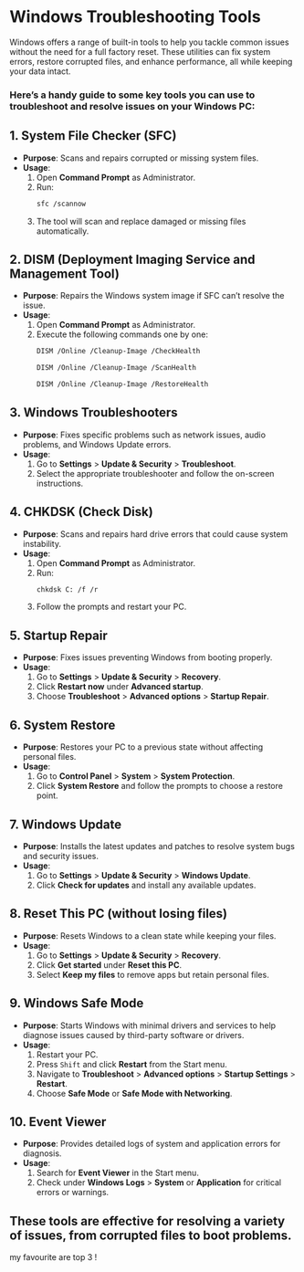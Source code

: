 # Windows Troubleshooting Tools

Windows offers a range of built-in tools to help you tackle common issues without the need for a full factory reset. These utilities can fix system errors, restore corrupted files, and enhance performance, all while keeping your data intact.
### Here’s a handy guide to some key tools you can use to troubleshoot and resolve issues on your Windows PC:

## 1. **System File Checker (SFC)**
   - **Purpose**: Scans and repairs corrupted or missing system files.
   - **Usage**:
     1. Open **Command Prompt** as Administrator.
     2. Run:
        ```bash
        sfc /scannow
        ```
     3. The tool will scan and replace damaged or missing files automatically.

## 2. **DISM (Deployment Imaging Service and Management Tool)**
   - **Purpose**: Repairs the Windows system image if SFC can’t resolve the issue.
   - **Usage**:
     1. Open **Command Prompt** as Administrator.
     2. Execute the following commands one by one:
        ```bash
        DISM /Online /Cleanup-Image /CheckHealth
        ```
         ```bash
        DISM /Online /Cleanup-Image /ScanHealth
        ```
          ```bash
        DISM /Online /Cleanup-Image /RestoreHealth
        ```

## 3. **Windows Troubleshooters**
   - **Purpose**: Fixes specific problems such as network issues, audio problems, and Windows Update errors.
   - **Usage**:
     1. Go to **Settings** > **Update & Security** > **Troubleshoot**.
     2. Select the appropriate troubleshooter and follow the on-screen instructions.

## 4. **CHKDSK (Check Disk)**
   - **Purpose**: Scans and repairs hard drive errors that could cause system instability.
   - **Usage**:
     1. Open **Command Prompt** as Administrator.
     2. Run:
        ```bash
        chkdsk C: /f /r
        ```
     3. Follow the prompts and restart your PC.

## 5. **Startup Repair**
   - **Purpose**: Fixes issues preventing Windows from booting properly.
   - **Usage**:
     1. Go to **Settings** > **Update & Security** > **Recovery**.
     2. Click **Restart now** under **Advanced startup**.
     3. Choose **Troubleshoot** > **Advanced options** > **Startup Repair**.

## 6. **System Restore**
   - **Purpose**: Restores your PC to a previous state without affecting personal files.
   - **Usage**:
     1. Go to **Control Panel** > **System** > **System Protection**.
     2. Click **System Restore** and follow the prompts to choose a restore point.

## 7. **Windows Update**
   - **Purpose**: Installs the latest updates and patches to resolve system bugs and security issues.
   - **Usage**:
     1. Go to **Settings** > **Update & Security** > **Windows Update**.
     2. Click **Check for updates** and install any available updates.

## 8. **Reset This PC (without losing files)**
   - **Purpose**: Resets Windows to a clean state while keeping your files.
   - **Usage**:
     1. Go to **Settings** > **Update & Security** > **Recovery**.
     2. Click **Get started** under **Reset this PC**.
     3. Select **Keep my files** to remove apps but retain personal files.

## 9. **Windows Safe Mode**
   - **Purpose**: Starts Windows with minimal drivers and services to help diagnose issues caused by third-party software or drivers.
   - **Usage**:
     1. Restart your PC.
     2. Press `Shift` and click **Restart** from the Start menu.
     3. Navigate to **Troubleshoot** > **Advanced options** > **Startup Settings** > **Restart**.
     4. Choose **Safe Mode** or **Safe Mode with Networking**.

## 10. **Event Viewer**
   - **Purpose**: Provides detailed logs of system and application errors for diagnosis.
   - **Usage**:
     1. Search for **Event Viewer** in the Start menu.
     2. Check under **Windows Logs** > **System** or **Application** for critical errors or warnings.


These tools are effective for resolving a variety of issues, from corrupted files to boot problems. 
---

my favourite are top 3 !
